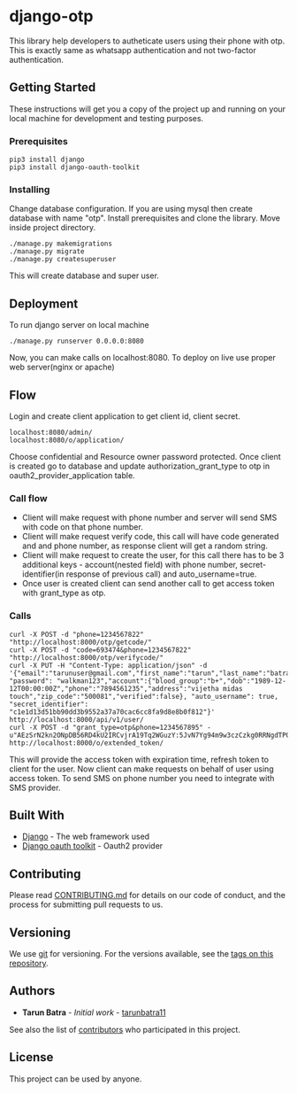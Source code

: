 # django-otp

This library help developers to autheticate users using their phone with otp. This is exactly same as whatsapp authentication and not two-factor authentication.

## Getting Started

These instructions will get you a copy of the project up and running on your local machine for development and testing purposes.

### Prerequisites

```
pip3 install django
pip3 install django-oauth-toolkit
```

### Installing

Change database configuration. If you are using mysql then create database with name "otp". Install prerequisites and clone the library. Move inside project directory.

```
./manage.py makemigrations
./manage.py migrate
./manage.py createsuperuser
```
This will create database and super user.

## Deployment

To run django server on local machine

```
./manage.py runserver 0.0.0.0:8080
```
Now, you can make calls on localhost:8080. To deploy on live use proper web server(nginx or apache)

## Flow

Login and create client application to get client id, client secret.

```
localhost:8080/admin/
localhost:8080/o/application/
```
Choose confidential and Resource owner password protected. Once client is created go to database and update authorization_grant_type to otp in oauth2_provider_application table.

### Call flow

* Client will make request with phone number and server will send SMS with code on that phone number.
* Client will make request verify code, this call will have code generated and and phone number, as response client will get a random string.
* Client will make request to create the user, for this call there has to be 3 additional keys - account(nested field) with phone number, secret-identifier(in response of previous call) and auto_username=true.
* Once user is created client can send another call to get access token with grant_type as otp.

### Calls

```
curl -X POST -d "phone=1234567822" "http://localhost:8000/otp/getcode/"
curl -X POST -d "code=693474&phone=1234567822" "http://localhost:8000/otp/verifycode/"
curl -X PUT -H "Content-Type: application/json" -d '{"email":"tarunuser@gmail.com","first_name":"tarun","last_name":"batra", "password": "walkman123","account":{"blood_group":"b+","dob":"1989-12-12T00:00:00Z","phone":"7894561235","address":"vijetha midas touch","zip_code":"500081","verified":false}, "auto_username": true, "secret_identifier": "c1e1d13d51bb90dd3b9552a37a70cac6cc8fa9d8e8b0f812"}' http://localhost:8000/api/v1/user/
curl -X POST -d "grant_type=otp&phone=1234567895" -u"AEzSrN2kn2ONpDB56RD4kU2IRCvjrA19Tq2WGuzY:5JvN7Yg94m9w3czCzkg0RRNgdTP0DsWnueSjB7R5FUqSMwYJrcbyOxDxeSHu6fpT0W8m2OHv4WgT7Gm2y3KKrqaOwuv7xwaVyg9cDpz9MXrpPSVGXzTtND34rdzsFJ6L" http://localhost:8000/o/extended_token/
```
This will provide the access token with expiration time, refresh token to client for the user. Now client can make requests on behalf of user using access token. To send SMS on phone number you need to integrate with SMS provider.

## Built With

* [Django](https://www.djangoproject.com/) - The web framework used
* [Django oauth toolkit](https://django-oauth-toolkit.readthedocs.io/en/latest/install.html) - Oauth2 provider

## Contributing

Please read [CONTRIBUTING.md](https://www.github.com/tarunbatra11) for details on our code of conduct, and the process for submitting pull requests to us.

## Versioning

We use [git](https://github.com/) for versioning. For the versions available, see the [tags on this repository](https://github.com/your/project/tags). 

## Authors

* **Tarun Batra** - *Initial work* - [tarunbatra11](https://github.com/tarunbatra11)

See also the list of [contributors](contributions.md) who participated in this project.

## License

This project can be used by anyone.
